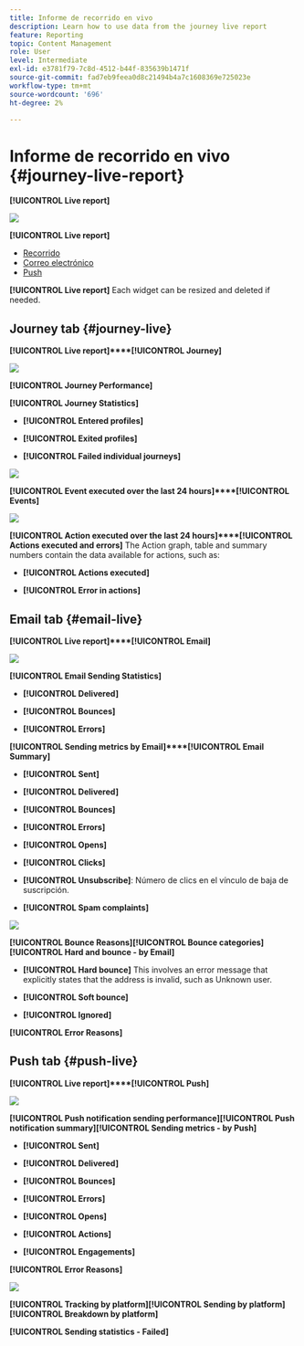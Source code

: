 ```yaml
---
title: Informe de recorrido en vivo
description: Learn how to use data from the journey live report
feature: Reporting
topic: Content Management
role: User
level: Intermediate
exl-id: e3781f79-7c8d-4512-b44f-835639b1471f
source-git-commit: fad7eb9feea0d8c21494b4a7c1608369e725023e
workflow-type: tm+mt
source-wordcount: '696'
ht-degree: 2%

---
```


# Informe de recorrido en vivo {#journey-live-report}

**[!UICONTROL Live report]**

![](assets/report_1.png)

**[!UICONTROL Live report]**

* [ Recorrido ](#journey-live)
* [Correo electrónico](#email-live)
* [Push](#push-live)

**[!UICONTROL Live report]** Each widget can be resized and deleted if needed. [](live-report.md#modify-dashboard)

## Journey tab {#journey-live}

**[!UICONTROL Live report]****[!UICONTROL Journey]**

![](assets/report_journey_2.png)

**[!UICONTROL Journey Performance]**

**[!UICONTROL Journey Statistics]**

* **[!UICONTROL Entered profiles]**

* **[!UICONTROL Exited profiles]**

* **[!UICONTROL Failed individual journeys]**

![](assets/report_journey_3.png)

**[!UICONTROL Event executed over the last 24 hours]****[!UICONTROL Events]**

![](assets/report_journey_4.png)

**[!UICONTROL Action executed over the last 24 hours]****[!UICONTROL Actions executed and errors]** The Action graph, table and summary numbers contain the data available for actions, such as:

* **[!UICONTROL Actions executed]**

* **[!UICONTROL Error in actions]**

<!--
![](assets/live_report_7.png)

>[!NOTE]
>
>The Offers widgets and metrics are only available if a decision was inserted in an email. For more information on Decision Management, refer to this [page](../offers/get-started/starting-offer-decisioning.md).

The **[!UICONTROL Offers statistic]** and **[!UICONTROL Offers statistics]** over time widgets measure your offer's success and impact on your targeted audience. It detail the main information relative to your message with KPIs:

* **[!UICONTROL Offer sent]**: Total number of sends for the offer.

* **[!UICONTROL Offer impression]**: Number of times the offer was opened in a delivery.

* **[!UICONTROL Offer clicks]**: Number of times an offer was clicked on in a delivery.
-->

## Email tab {#email-live}

**[!UICONTROL Live report]****[!UICONTROL Email]**

[](email-live-report.md)

![](assets/report_email_1.png)

**[!UICONTROL Email Sending Statistics]**

* **[!UICONTROL Delivered]**

* **[!UICONTROL Bounces]**

* **[!UICONTROL Errors]**

**[!UICONTROL Sending metrics by Email]****[!UICONTROL Email Summary]**

* **[!UICONTROL Sent]**

* **[!UICONTROL Delivered]**

* **[!UICONTROL Bounces]**

* **[!UICONTROL Errors]**

* **[!UICONTROL Opens]**

* **[!UICONTROL Clicks]**

* **[!UICONTROL Unsubscribe]**: Número de clics en el vínculo de baja de suscripción.

* **[!UICONTROL Spam complaints]**

![](assets/report_email_2.png)

**[!UICONTROL Bounce Reasons]****[!UICONTROL Bounce categories]****[!UICONTROL Hard and bounce - by Email]**

* **[!UICONTROL Hard bounce]** This involves an error message that explicitly states that the address is invalid, such as Unknown user.

* **[!UICONTROL Soft bounce]**

* **[!UICONTROL Ignored]**

**[!UICONTROL Error Reasons]**

## Push tab {#push-live}

**[!UICONTROL Live report]****[!UICONTROL Push]**

[](push-live-report.md)

![](assets/report_push_1.png)

**[!UICONTROL Push notification sending performance]****[!UICONTROL Push notification summary]****[!UICONTROL Sending metrics - by Push]**

* **[!UICONTROL Sent]**

* **[!UICONTROL Delivered]**

* **[!UICONTROL Bounces]**

* **[!UICONTROL Errors]**

* **[!UICONTROL Opens]**

* **[!UICONTROL Actions]**

* **[!UICONTROL Engagements]**

**[!UICONTROL Error Reasons]**

![](assets/report_push_2.png)

**[!UICONTROL Tracking by platform]****[!UICONTROL Sending by platform]****[!UICONTROL Breakdown by platform]**

**[!UICONTROL Sending statistics - Failed]**
